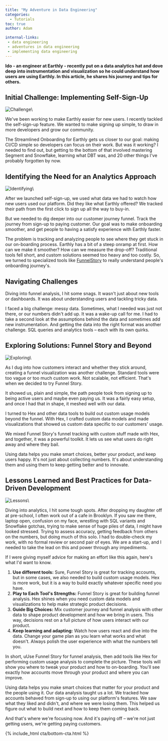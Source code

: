 ```yaml
---
title: "My Adventure in Data Engineering"
categories:
  - Tutorials
toc: true
author: Adam

internal-links:
 - data engineering
 - adventures in data engineering
 - implementing data engineering
---
```


**Ido - an engineer at Earthly - recently put on a data analytics hat and dove deep into instrumentation and visualization so he could understand how users are using Earthly. In this article, he shares his journey and tips for others.**

## Initial Challenge: Implementing Self-Sign-Up

![Challenge]({{site.images}}{{page.slug}}/challenges.png)\

We've been working to make Earthly easier for new users. I recently tackled the self-sign-up feature. We wanted to make signing up simple, to draw in more developers and grow our community.

The Streamlined Onboarding for Earthly gets us closer to our goal: making CI/CD simple so developers can focus on their work. But was it working? I needed to find out, but getting to the bottom of that involved mastering Segment and Snowflake, learning what DBT was, and 20 other things I've probably forgotten by now.

## Identifying the Need for an Analytics Approach

![Identifying]({{site.images}}{{page.slug}}/identify.png)\

After we launched self-sign-up, we used what data we had to watch how new users used our platform. Did they like what Earthly offered? We tracked their path from the first click to sign up all the way to buy-in.

But we needed to dig deeper into our customer journey funnel. Track the journey from sign-up to paying customer. Our goal was to make onboarding smoother, and get people to having a satisfy experience with Earthly faster.

The problem is tracking and analyzing people to see where they get stuck in our on-boarding process. Earthly has a bit of a steep onramp at first. How can we make it smoother? How can we measure the drop-off? Traditional tools fell short, and custom solutions seemed too heavy and too costly. So, we turned to specialized tools like [FunnelStory](https://funnelstory.ai/) to really understand people's onboarding journey's.

## Navigating Challenges

Diving into funnel analysis, I hit some snags. It wasn't just about new tools or dashboards. It was about understanding users and tackling tricky data.

I faced a big challenge: messy data. Sometimes, what I needed was just not there, or our numbers didn't add up. It was a wake-up call for me. I had to take a second look at the assumptions behind the data and sometimes add new instrumentation. And getting the data into the right format was another challenge. SQL queries and analytics tools – each with its own quirks.

## Exploring Solutions: Funnel Story and Beyond

![Exploring]({{site.images}}{{page.slug}}/explore.png)\

As I dug into how customers interact and whether they stick around, creating a funnel visualization was another challenge. Standard tools were too vague or too much custom work. Not scalable, not efficient. That's when we decided to try Funnel Story.

It showed us, plain and simple, the path people took from signing up to being active users and maybe even paying us. It was a fairly easy setup, and once I had that in shape, it meshed well with our data.

I turned to Hex and other data tools to build out custom usage models beyond the funnel. With Hex, I crafted custom data models and made visualizations that showed us custom data specific to our customers' usage.

We mixed Funnel Story's funnel tracking with custom stuff made with Hex, and together, it was a powerful toolkit. It lets us see what users do right away and where they bail.

Using data helps you make smart choices, better your product, and keep users happy. It's not just about collecting numbers. It's about understanding them and using them to keep getting better and to innovate.

## Lessons Learned and Best Practices for Data-Driven Development

![Lessons]({{site.images}}{{page.slug}}/lesson.png)\

Diving into analytics, I hit some tough spots. After dropping my daughter off at pre-school, I often work out of a cafe in Brooklyn. If you saw me there, laptop open, confusion on my face, wrestling with SQL variants and Snowflake gotchas, trying to make sense of huge piles of data, I might have looked stressed. Trying to assess accuracy, getting feedback from others on the numbers, but doing much of this solo. I had to double-check my work, with no formal review or second pair of eyes. We are a start-up, and I needed to take the lead on this and power through any impediments.

If I were giving myself advice for making an effort like this again, here's what I'd want to know.

1. **Use different tools:** Sure, Funnel Story is great for tracking accounts, but in some cases, we also needed to build custom usage models. Hex is more work, but it is a way to build exactly whatever specific need you have.
2. **Play to Each Tool's Strengths:** Funnel Story is great for building funnel analysis. Hex shines when you need custom data models and visualizations to help make strategic product decisions.
3. **Guide Big Choices:** Mix customer journey and funnel analysis with other data to shape product development and how we bring in users. This way, decisions rest on a full picture of how users interact with our product.
4. **Keep learning and adapting:** Watch how users react and dive into the data. Change your game plan as you learn what works and what doesn't. Always polish the user experience with what the numbers tell you.

In short, uUse Funnel Story for funnel analysis, then add tools like Hex for performing custom usage analysis to complete the picture. These tools will show you where to tweak your product and how to on-boarding. You'll see exactly how accounts move through your product and where you can improve.

Using data helps you make smart choices that matter for your product and the people using it. Our data analysis taught us a lot. We tracked how accounts behaved from sign-up to using our platform's features. We saw what they liked and didn't, and where we were losing them. This helped us figure out what to build next and how to keep them coming back.

And that's where we're focusing now. And it's paying off – we're not just getting users, we're getting paying customers.

{% include_html cta/bottom-cta.html %}
